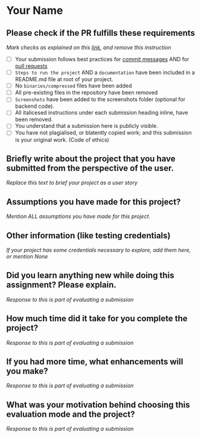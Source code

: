 # Your Name

## Please check if the PR fulfills these requirements
*Mark checks as explained on this [link](https://docs.github.com/en/free-pro-team@latest/github/managing-your-work-on-github/about-task-lists#creating-task-lists), and remove this instruction*

- [ ] Your submission follows best practices for [commit messages](https://chris.beams.io/posts/git-commit/) AND for [pull requests](https://github.community/t/best-practices-for-pull-requests/10195)
- [ ] `Steps to run the project` AND a `documentation` have been included in a README.md file at root of your project.
- [ ] No `binaries/compressed` files have been added
- [ ] All pre-existing files in the repository have been removed
- [ ] `Screenshots` have been added to the screenshots folder (optional for backend code).
- [ ] All italicesed instructions under each submission heading inline, have been removed.
- [ ] You understand that a submission here is publicly visible. 
- [ ] You have not plagialised, or blatently copied work; and this submission is your original work. (Code of ethics)

## Briefly write about the project that you have submitted from the perspective of the user.
*Replace this text to brief your project as a user story*

## Assumptions you have made for this project?
*Mention ALL assumptions you have made for this project.*

## Other information (like testing credentials)
*If your project has some credentials necessary to explore, add them here, or mention None*

## Did you learn anything new while doing this assignment? Please explain.
*Response to this is part of evaluating a submission*

## How much time did it take for you complete the project?
*Response to this is part of evaluating a submission*

## If you had more time, what enhancements will you make?
*Response to this is part of evaluating a submission*

## What was your motivation behind choosing this evaluation mode and the project?
*Response to this is part of evaluating a submission*

